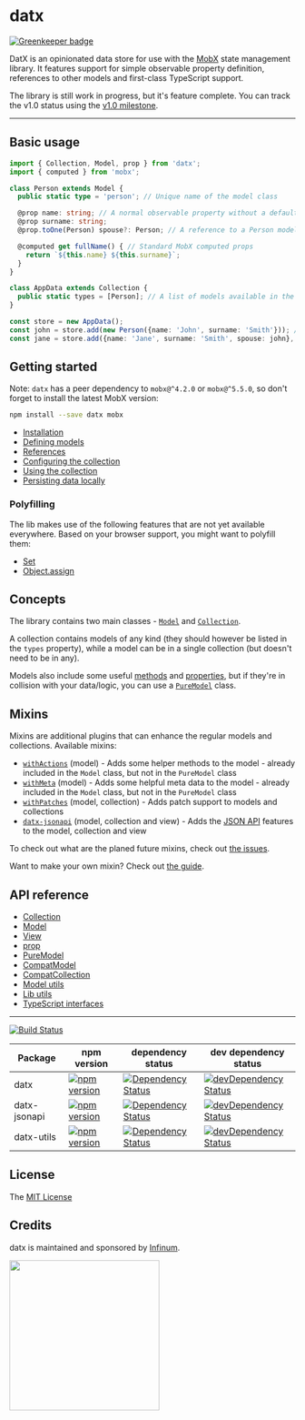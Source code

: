 # datx

[![Greenkeeper badge](https://badges.greenkeeper.io/infinum/datx.svg)](https://greenkeeper.io/)

DatX is an opinionated data store for use with the [MobX](https://mobx.js.org/) state management library. It features support for simple observable property definition, references to other models and first-class TypeScript support.

The library is still work in progress, but it's feature complete. You can track the v1.0 status using the [v1.0 milestone](https://github.com/infinum/datx/milestone/1).

***

## Basic usage

```typescript
import { Collection, Model, prop } from 'datx';
import { computed } from 'mobx';

class Person extends Model {
  public static type = 'person'; // Unique name of the model class

  @prop name: string; // A normal observable property without a default value
  @prop surname: string;
  @prop.toOne(Person) spouse?: Person; // A reference to a Person model

  @computed get fullName() { // Standard MobX computed props
    return `${this.name} ${this.surname}`;
  }
}

class AppData extends Collection {
  public static types = [Person]; // A list of models available in the collection
}

const store = new AppData();
const john = store.add(new Person({name: 'John', surname: 'Smith'})); // Add a model instance to the store
const jane = store.add({name: 'Jane', surname: 'Smith', spouse: john}, Person); // Add a model to the store
```

## Getting started

Note: `datx` has a peer dependency to `mobx@^4.2.0` or `mobx@^5.5.0`, so don't forget to install the latest MobX version:

```bash
npm install --save datx mobx
```

  * [Installation](https://github.com/infinum/datx/wiki/Installation)
  * [Defining models](https://github.com/infinum/datx/wiki/Defining-models)
  * [References](https://github.com/infinum/datx/wiki/References)
  * [Configuring the collection](https://github.com/infinum/datx/wiki/Configuring-the-collection)
  * [Using the collection](https://github.com/infinum/datx/wiki/Using-the-collection)
  * [Persisting data locally](https://github.com/infinum/datx/wiki/Persisting-data-locally)

### Polyfilling

The lib makes use of the following features that are not yet available everywhere. Based on your browser support, you might want to polyfill them:

  * [Set](https://developer.mozilla.org/en-US/docs/Web/JavaScript/Reference/Global_Objects/Set)
  * [Object.assign](https://developer.mozilla.org/en-US/docs/Web/JavaScript/Reference/Global_Objects/Object/assign)

## Concepts

The library contains two main classes - [`Model`](https://github.com/infinum/datx/wiki/Model) and [`Collection`](https://github.com/infinum/datx/wiki/Collection).

A collection contains models of any kind (they should however be listed in the `types` property), while a model can be in a single collection (but doesn't need to be in any).

Models also include some useful [methods](https://github.com/infinum/datx/wiki/withActions) and [properties](https://github.com/infinum/datx/wiki/withMeta), but if they're in collision with your data/logic, you can use a [`PureModel`](https://github.com/infinum/datx/wiki/PureModel) class.

## Mixins

Mixins are additional plugins that can enhance the regular models and collections. Available mixins:
* [`withActions`](https://github.com/infinum/datx/wiki/withActions) (model) - Adds some helper methods to the model - already included in the `Model` class, but not in the `PureModel` class
* [`withMeta`](https://github.com/infinum/datx/wiki/withMeta) (model) - Adds some helpful meta data to the model - already included in the `Model` class, but not in the `PureModel` class
* [`withPatches`](https://github.com/infinum/datx/wiki/withPatches) (model, collection) - Adds patch support to models and collections
* [`datx-jsonapi`](https://github.com/infinum/datx/wiki/Mixin-JSONAPI) (model, collection and view) - Adds the [JSON API](http://jsonapi.org/) features to the model, collection and view

To check out what are the planed future mixins, check out [the issues](https://github.com/infinum/datx/labels/mixins).

Want to make your own mixin? Check out [the guide](https://github.com/infinum/datx/wiki/Building-your-own-mixin).

## API reference

  * [Collection](https://github.com/infinum/datx/wiki/Collection)
  * [Model](https://github.com/infinum/datx/wiki/Model)
  * [View](https://github.com/infinum/datx/wiki/View)
  * [prop](https://github.com/infinum/datx/wiki/prop)
  * [PureModel](https://github.com/infinum/datx/wiki/PureModel)
  * [CompatModel](https://github.com/infinum/datx/wiki/CompatModel)
  * [CompatCollection](https://github.com/infinum/datx/wiki/CompatCollection)
  * [Model utils](https://github.com/infinum/datx/wiki/Model-utils)
  * [Lib utils](https://github.com/infinum/datx/wiki/Lib-utils)
  * [TypeScript interfaces](https://github.com/infinum/datx/wiki/Interfaces)

***

[![Build Status](https://travis-ci.org/infinum/datx.svg?branch=master)](https://travis-ci.org/infinum/datx)

Package | npm version | dependency status | dev dependency status
--------|-------------|-------------------|----------------------
datx | [![npm version](https://badge.fury.io/js/datx.svg)](https://badge.fury.io/js/datx) | [![Dependency Status](https://david-dm.org/infinum/datx.svg?path=packages/datx)](https://david-dm.org/infinum/datx?path=packages/datx) | [![devDependency Status](https://david-dm.org/infinum/datx/dev-status.svg?path=packages/datx)](https://david-dm.org/infinum/datx?path=packages/datx#info=devDependencies)
datx-jsonapi | [![npm version](https://badge.fury.io/js/datx-jsonapi.svg)](https://badge.fury.io/js/datx-jsonapi) | [![Dependency Status](https://david-dm.org/infinum/datx.svg?path=packages/datx-jsonapi)](https://david-dm.org/infinum/datx?path=packages/datx-jsonapi) | [![devDependency Status](https://david-dm.org/infinum/datx/dev-status.svg?path=packages/datx-jsonapi)](https://david-dm.org/infinum/datx?path=packages/datx-jsonapi#info=devDependencies)
datx-utils | [![npm version](https://badge.fury.io/js/datx-utils.svg)](https://badge.fury.io/js/datx-utils) | [![Dependency Status](https://david-dm.org/infinum/datx.svg?path=packages/datx-utils)](https://david-dm.org/infinum/datx?path=packages/datx-utils) | [![devDependency Status](https://david-dm.org/infinum/datx/dev-status.svg?path=packages/datx-utils)](https://david-dm.org/infinum/datx?path=packages/datx-utils#info=devDependencies)

## License

The [MIT License](LICENSE)

## Credits

datx is maintained and sponsored by
[Infinum](http://www.infinum.co).

<img src="https://infinum.co/infinum.png" width="264">
